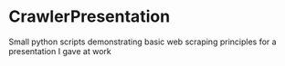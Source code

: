 # CrawlerPresentation
Small python scripts demonstrating basic web scraping principles for a presentation I gave at work
